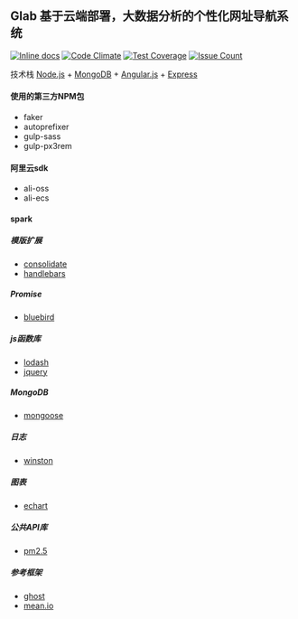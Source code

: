## Glab 基于云端部署，大数据分析的个性化网址导航系统
[![Inline docs](http://inch-ci.org/github/glabcn/glab-core.svg?branch=master)](http://inch-ci.org/github/glabcn/glab-core) [![Code Climate](https://codeclimate.com/github/glabcn/glab-core/badges/gpa.svg)](https://codeclimate.com/github/glabcn/glab-core) [![Test Coverage](https://codeclimate.com/github/glabcn/glab-core/badges/coverage.svg)](https://codeclimate.com/github/glabcn/glab-core/coverage) [![Issue Count](https://codeclimate.com/github/glabcn/glab-core/badges/issue_count.svg)](https://codeclimate.com/github/glabcn/glab-core)

技术栈
[Node.js](https://nodejs.org) + [MongoDB](http://www.mongodb.org) + [Angular.js](https://angularjs.org) + [Express](http://expressjs.com)

#### 使用的第三方NPM包
- faker
- autoprefixer
- gulp-sass
- gulp-px3rem

#### 阿里云sdk
- ali-oss
- ali-ecs

#### spark
##### 模版扩展
- [consolidate](https://github.com/visionmedia/consolidate.js)
- [handlebars](http://handlebarsjs.com)

##### Promise
- [bluebird](http://bluebirdjs.com)

##### js函数库
- [lodash](https://lodash.com)
- [jquery](http://jquery.com)

##### MongoDB
- [mongoose](http://mongoosejs.com)

##### 日志
- [winston](https://github.com/winstonjs/winston)

##### 图表
- [echart](http://echarts.baidu.com)

##### 公共API库
- [pm2.5](http://www.pm25.in)

##### 参考框架
- [ghost](https://www.ghost.org)
- [mean.io](http://www.mean.io)

